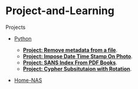 # Project-and-Learning
Projects
- [Python](https://github.com/Jacob-64/Project-and-Learning/tree/Python-Files)
    * <u/>**Project: Remove metadata from a file**</u>.
    * <u/>**Project: Impose Date Time Stamp On Photo**</u>.
    * <u/>**Project: SANS Index From PDF Books**</u>.
    * <u/>**Project: Cypher Subsitutaion with Rotation**</u>.

- [Home-NAS](https://github.com/Jacob-64/Project-and-Learning/blob/Home-NAS/README.md)

